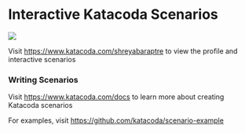 # Interactive Katacoda Scenarios

[![](http://shields.katacoda.com/katacoda/shreyabaraptre/count.svg)](https://www.katacoda.com/shreyabaraptre "Get your profile on Katacoda.com")

Visit https://www.katacoda.com/shreyabaraptre to view the profile and interactive scenarios

### Writing Scenarios
Visit https://www.katacoda.com/docs to learn more about creating Katacoda scenarios

For examples, visit https://github.com/katacoda/scenario-example
